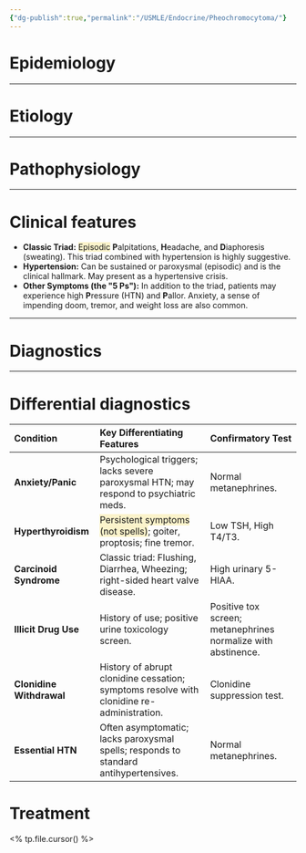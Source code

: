 ```yaml
---
{"dg-publish":true,"permalink":"/USMLE/Endocrine/Pheochromocytoma/"}
---
```


# Epidemiology


---

# Etiology


---

# Pathophysiology


---

# Clinical features
- **Classic Triad:** <span style="background:rgba(240, 200, 0, 0.2)">Episodic</span> **P**alpitations, **H**eadache, and **D**iaphoresis (sweating). This triad combined with hypertension is highly suggestive. 
- **Hypertension:** Can be sustained or paroxysmal (episodic) and is the clinical hallmark. May present as a hypertensive crisis.
- **Other Symptoms (the "5 Ps"):** In addition to the triad, patients may experience high **P**ressure (HTN) and **P**allor. Anxiety, a sense of impending doom, tremor, and weight loss are also common.

---

# Diagnostics


---
# Differential  diagnostics

| Condition                | Key Differentiating Features                                                                                             | Confirmatory Test                                             |
| :----------------------- | :----------------------------------------------------------------------------------------------------------------------- | :------------------------------------------------------------ |
| **Anxiety/Panic**        | Psychological triggers; lacks severe paroxysmal HTN; may respond to psychiatric meds.                                    | Normal metanephrines.                                         |
| **Hyperthyroidism**      | <span style="background:rgba(240, 200, 0, 0.2)">Persistent symptoms (not spells)</span>; goiter, proptosis; fine tremor. | Low TSH, High T4/T3.                                          |
| **Carcinoid Syndrome**   | Classic triad: Flushing, Diarrhea, Wheezing; right-sided heart valve disease.                                            | High urinary 5-HIAA.                                          |
| **Illicit Drug Use**     | History of use; positive urine toxicology screen.                                                                        | Positive tox screen; metanephrines normalize with abstinence. |
| **Clonidine Withdrawal** | History of abrupt clonidine cessation; symptoms resolve with clonidine re-administration.                                | Clonidine suppression test.                                   |
| **Essential HTN**        | Often asymptomatic; lacks paroxysmal spells; responds to standard antihypertensives.                                     | Normal metanephrines.                                         |


# Treatment
<% tp.file.cursor() %>
